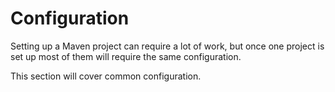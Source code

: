# Configuration

Setting up a Maven project can require a lot of work, but once one project is set up most of them will require the same configuration.

This section will cover common configuration.

